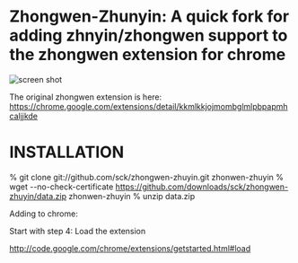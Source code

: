 Zhongwen-Zhunyin: A quick fork for adding zhnyin/zhongwen support to the zhongwen extension for chrome
========================================================================

![screen shot](https://github.com/downloads/sck/zhongwen-zhuyin/screenshot.png)

The original zhongwen extension is here:
https://chrome.google.com/extensions/detail/kkmlkkjojmombglmlpbpapmhcaljjkde

INSTALLATION
============

% git clone git://github.com/sck/zhongwen-zhuyin.git
zhonwen-zhuyin % wget --no-check-certificate https://github.com/downloads/sck/zhongwen-zhuyin/data.zip
zhonwen-zhuyin % unzip data.zip

Adding to chrome:

Start with step 4: Load the extension

http://code.google.com/chrome/extensions/getstarted.html#load
